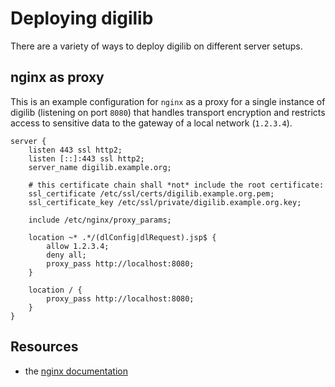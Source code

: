# Deploying digilib

There are a variety of ways to deploy digilib on different server setups.

## nginx as proxy

This is an example configuration for `nginx` as a proxy for a single instance
of digilib (listening on port `8080`) that handles transport encryption and
restricts access to sensitive data to the gateway of a local network
(`1.2.3.4`).

```nginx
server {
    listen 443 ssl http2;
    listen [::]:443 ssl http2;
    server_name digilib.example.org;

    # this certificate chain shall *not* include the root certificate:
    ssl_certificate /etc/ssl/certs/digilib.example.org.pem;
    ssl_certificate_key /etc/ssl/private/digilib.example.org.key;

    include /etc/nginx/proxy_params;

    location ~* .*/(dlConfig|dlRequest).jsp$ {
        allow 1.2.3.4;
        deny all;
        proxy_pass http://localhost:8080;
    }

    location / {
        proxy_pass http://localhost:8080;
    }
}
```

## Resources

- the [nginx documentation](nginx.org/en/docs/)

